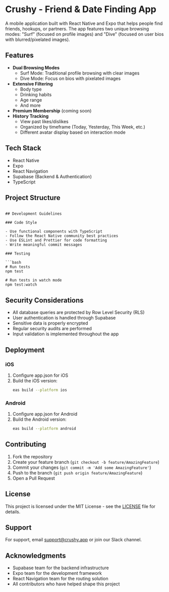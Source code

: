 # Crushy - Friend & Date Finding App

A mobile application built with React Native and Expo that helps people find friends, hookups, or partners. The app features two unique browsing modes: "Surf" (focused on profile images) and "Dive" (focused on user bios with blurred/pixelated images).

## Features

- **Dual Browsing Modes**
  - Surf Mode: Traditional profile browsing with clear images
  - Dive Mode: Focus on bios with pixelated images
- **Extensive Filtering**
  - Body type
  - Drinking habits
  - Age range
  - And more
- **Premium Membership** (coming soon)
- **History Tracking**
  - View past likes/dislikes
  - Organized by timeframe (Today, Yesterday, This Week, etc.)
  - Different avatar display based on interaction mode

## Tech Stack

- React Native
- Expo
- React Navigation
- Supabase (Backend & Authentication)
- TypeScript

## Project Structure

```

## Development Guidelines

### Code Style

- Use functional components with TypeScript
- Follow the React Native community best practices
- Use ESLint and Prettier for code formatting
- Write meaningful commit messages

### Testing

```bash
# Run tests
npm test

# Run tests in watch mode
npm test:watch
```

## Security Considerations

- All database queries are protected by Row Level Security (RLS)
- User authentication is handled through Supabase
- Sensitive data is properly encrypted
- Regular security audits are performed
- Input validation is implemented throughout the app

## Deployment

### iOS

1. Configure app.json for iOS
2. Build the iOS version:
   ```bash
   eas build --platform ios
   ```

### Android

1. Configure app.json for Android
2. Build the Android version:
   ```bash
   eas build --platform android
   ```

## Contributing

1. Fork the repository
2. Create your feature branch (`git checkout -b feature/AmazingFeature`)
3. Commit your changes (`git commit -m 'Add some AmazingFeature'`)
4. Push to the branch (`git push origin feature/AmazingFeature`)
5. Open a Pull Request

## License

This project is licensed under the MIT License - see the [LICENSE](LICENSE) file for details.

## Support

For support, email support@crushy.app or join our Slack channel.

## Acknowledgments

- Supabase team for the backend infrastructure
- Expo team for the development framework
- React Navigation team for the routing solution
- All contributors who have helped shape this project

